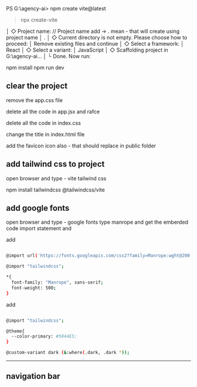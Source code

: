 
PS G:\agency-ai> npm create vite@latest 

> npx
> create-vite

│
◇  Project name:             // Project name add -> . mean - that will create using project name 
│  .
│
◇  Current directory is not empty. Please choose how to proceed:
│  Remove existing files and continue
│
◇  Select a framework:
│  React
│
◇  Select a variant:
│  JavaScript
│
◇  Scaffolding project in G:\agency-ai...
│
└  Done. Now run:

  npm install
  npm run dev


  ## clear the project
  remove the app.css file 

  delete all the code in app.jsx and rafce

  delete all the code in index.css

  change the title in index.html file

  add the favicon icon also - that should replace in public folder

  ## add tailwind css to project
 open browser and type - vite tailwind css 

 npm install tailwindcss @tailwindcss/vite
 
 ## add google fonts
open browser and type - google fonts
 type manrope and get the emberded code import statement and 

add 

```bash

@import url('https://fonts.googleapis.com/css2?family=Manrope:wght@200..800&family=Outfit:wght@100..900&family=Poppins:ital,wght@0,100;0,200;0,300;0,400;0,500;0,600;0,700;0,800;0,900;1,100;1,200;1,300;1,400;1,500;1,600;1,700;1,800;1,900&display=swap');

@import "tailwindcss";

*{
  font-family: "Manrope", sans-serif;
  font-weight: 500;
}

```

add

```bash 

@import "tailwindcss";

@theme{
  --color-primary: #5044E5;
}

@custom-variant dark (&:where(.dark, .dark *));

```

-----------------------------------------------------------

## navigation bar

